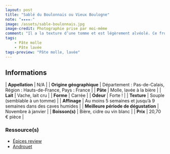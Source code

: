 ```yaml
---
layout: post
title: "Sablé du Boulonnais ou Vieux Boulogne"
note: "★★★★☆"
image: /assets/sable-boulonnais.jpg
image-credit: Photographie prise par moi-même
comment: "Il a la texture d’une tomme et est légèrement alvéolé. Ce fromage offre un bon caractère grâce à sa croûte lavée à la bière. Son cœur reste plus doux. Bon équilibre en somme ! Je me demande si en cuisson dans un burger… il serait pas top 😉"
tags:
    - Pâte molle
    - Pâte lavée
tags-preview: "Pâte molle, lavée"
---
```


## Informations

| **Appellation** | N/A |
| **Origine géographique** | Département : Pas-de-Calais, Région : Hauts-de-France, Pays : France    |
| **Pâte** | Molle, lavée à la bière |
| **Lait** | Vache, lait cru |
| **Forme** | Carrée |
| **Odeur** | Forte !  |
| **Texture** | Souple (semblable à un tomme) |
| **Affinage** | Au moins 5 semaines et jusqu’à 9 semaines dans des caves humides |
| **Meilleure période de dégustation** | Novembre à janvier |
| **Boisson(s)** | Bière, cidre ou vin blanc |
| **Prix** | 20,70 € pièce |

### Ressource(s)
* [Épices review](https://epices-review.fr/vieux-boulogne/)
* [Androuet](https://androuet.com/Fruit%C3%A9-du-Boulonnais-989.html)